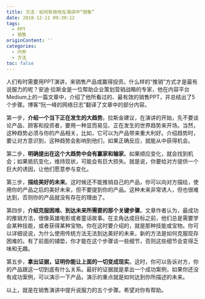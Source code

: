 ```yaml
---
title: 方法：如何有效地在演讲中“销售”
date: 2018-12-11 09:39:12
tags:
  - PPT
  - 销售
originContent: ''
categories:
  - 内参
  - 方法
toc: false
---
```

人们有时需要用PPT演讲，来销售产品或赢得投资。什么样的“推销”方式才是最有说服力的呢？安迪·拉斯金是一位帮助企业策划营销战略的专家，他在内容平台Medium上的一篇文章中，介绍了他所看过的、最有效的销售PPT，并总结出了5个步骤。博客“阮一峰的网络日志”翻译了文章中的部分内容。<escape><!-- more --></escape>

第一步，**介绍一个当下正在发生的大趋势**。拉斯金建议，在演讲的开始，先不要谈论产品、顾客和投资者，要用一种显而易见、正在发生的世界趋势来开场。当然，这种趋势必须与你的产品相关，比如，它可以为产品带来重大利好。介绍趋势时，要让对方意识到，这种趋势会影响到他们，如果正确反应，就能从中获得机会。

第二步，**明确提出在这个大趋势中会有赢家和输家**。如果顺应变化，就会找到机会；如果抵抗变化，维持现状，可能会有巨大损失。就是说，你要给对方提供一个巨大的诱因，让他们愿意参与变化。

第三步，**描绘美好的未来**。这时候还不能推销自己的产品，你可以向对方描绘，使用你的产品之后的美好未来，但不要提到你的产品。这种未来非常诱人，但也很难达到，否则你的产品就没有存在的理由了。

第四步，**介绍克服困难、到达未来所需要的那个关键步骤**。文章作者认为，最成功的推销方法，很像英雄电影或者童话故事。在主角达成目标之前，他们总是需要学会某种技能，或者获得某种宝物。你在这时要介绍的，就是那种技能或宝物。你可以详细说说，为什么使用传统方法无法到达美好的未来，新的方法是如何克服现存困难的。有了前面的铺垫，你才能在这个步骤谈一些细节，否则这些细节会变得乏味和无趣。

第五步，**拿出证据，证明你能让上面的一切变成现实**。这时，你可以告诉对方，你的产品跟这一切到底有什么关系。最好的证据就是拿出一个成功案例，如果你还没有成功案例，可以演示一下产品，演示的重点就是如何达到你所描述的未来。

以上，就是在销售演讲中提升说服力的五个步骤。希望对你有帮助。